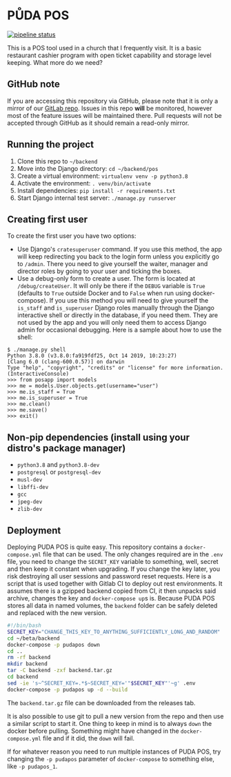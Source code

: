 # PŮDA POS

[![pipeline status](https://gitlab.blep.cz/puda-pos/backend/badges/master/pipeline.svg)](https://gitlab.blep.cz/puda-pos/backend/-/commits/master)

This is a POS tool used in a church that I frequently visit. It is a basic
restaurant cashier program with open ticket capability and storage level
keeping. What more do we need?

## GitHub note

If you are accessing this repository via GitHub, please note that it is only a mirror
of our [GitLab repo](https://gitlab.blep.cz/puda-pos/backend). Issues in this repo
**will** be monitored, however most of the feature issues will be maintained there.
Pull requests will not be accepted through GitHub as it should remain a read-only
mirror.

## Running the project

1. Clone this repo to `~/backend`
1. Move into the Django directory: `cd ~/backend/pos`
1. Create a virtual environment: `virtualenv venv -p python3.8`
1. Activate the environment: `. venv/bin/activate`
1. Install dependencies: `pip install -r requirements.txt`
1. Start Django internal test server: `./manage.py runserver`

## Creating first user

To create the first user you have two options:
- Use Django's `cratesuperuser` command. If you use this method, the app will 
keep redirecting you back to the login form unless you explicitly go to `/admin`. 
There you need to give yourself the waiter, manager and director roles by going 
to your user and ticking the boxes.
- Use a debug-only form to create a user. The form is located at `/debug/createUser`.
It will only be there if the `DEBUG` variable is `True` (defaults to `True` outside 
Docker and to `False` when run using docker-compose). If you use this method you 
will need to give yourself the `is_staff` and `is_superuser` Django roles manually 
through the Django interactive shell or directly in the database, if you need them.
They are not used by the app and you will only need them to access Django admin for
occasional debugging. Here is a sample about how to use the shell:
```
$ ./manage.py shell
Python 3.8.0 (v3.8.0:fa919fdf25, Oct 14 2019, 10:23:27) 
[Clang 6.0 (clang-600.0.57)] on darwin
Type "help", "copyright", "credits" or "license" for more information.
(InteractiveConsole)
>>> from posapp import models
>>> me = models.User.objects.get(username="user")
>>> me.is_staff = True
>>> me.is_superuser = True
>>> me.clean()
>>> me.save()
>>> exit()
```

## Non-pip dependencies (install using your distro's package manager)

- `python3.8` and `python3.8-dev`
- `postgresql` or `postgresql-dev`
- `musl-dev`
- `libffi-dev`
- `gcc`
- `jpeg-dev`
- `zlib-dev`

## Deployment

Deploying PUDA POS is quite easy. This repository contains a `docker-compose.yml` file 
that can be used. The only changes required are in the `.env` file, you need to change
the `SECRET_KEY` variable to something, well, secret and then keep it constant when 
upgrading. If you change the key later, you risk destroying all user sessions and
password reset requests. Here is a script that is used together with Gitlab CI to deploy
out rest environments. It assumes there is a gzipped backend copied from CI, it then unpacks
said archive, changes the key and `docker-compose up`s is. Because PUDA POS stores all data
in named volumes, the `backend` folder can be safely deleted and replaced with the new version.
```bash
#!/bin/bash
SECRET_KEY="CHANGE_THIS_KEY_TO_ANYTHING_SUFFICIENTLY_LONG_AND_RANDOM"
cd ~/beta/backend
docker-compose -p pudapos down
cd ..
rm -rf backend
mkdir backend
tar -C backend -zxf backend.tar.gz
cd backend
sed -ie 's~^SECRET_KEY=.*$~SECRET_KEY='"$SECRET_KEY"'~g' .env
docker-compose -p pudapos up -d --build
```
The `backend.tar.gz` file can be downloaded from the releases tab.

It is also possible to use git to pull a new version from the repo and then use a similar
script to start it. One thing to keep in mind is to always `down` the docker before
pulling. Something might have changed in the `docker-compose.yml` file and if it did, the 
`down` will fail.

If for whatever reason you need to run multiple instances of PUDA POS, try changing the
`-p pudapos` parameter of `docker-compose` to something else, like `-p pudapos_1`.
